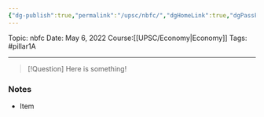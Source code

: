 ```yaml
---
{"dg-publish":true,"permalink":"/upsc/nbfc/","dgHomeLink":true,"dgPassFrontmatter":false}
---
```


Topic: nbfc
Date: May 6, 2022
Course:[[UPSC/Economy|Economy]]
Tags: #pillar1A

---

> [!Question]
> Here is something! 


### Notes
- Item




